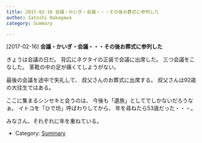 ```yaml
---
title: 2017-02-16 会議・かいぎ・会議・・・その後お葬式に参列した
author: Satoshi Nakagawa
category: Summary

---
```


[2017-02-16] **会議・かいぎ・会議・・・その後お葬式に参列した** 

 きょうは会議の日だ。
背広にネクタイの正装で会議に出席した。
三つ会議をこなした。
革靴の中の足が痛くてしようがない。

<!--more-->

 最後の会議を途中で失礼して、
叔父さんのお葬式に出席する。
叔父さんは92歳の大往生ではある。

 ここに集まるシンセキと会うのは、
今後も「遺族」としてでしかないだろうなぁ。
イトコを「ひで坊」呼ばわりしてから、
年を尋ねたら53歳だった・・・。

 みなさん、それぞれに年を重ねている。

- Category: [Summary](https://merapano.github.io/categories.html#Summary)

